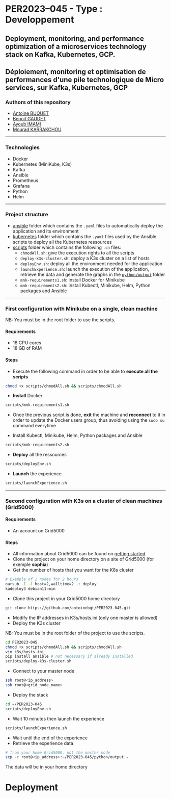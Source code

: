 # PER2023–045 - Type : Developpement
## Deployment, monitoring, and performance optimization of a microservices technology stack on Kafka, Kubernetes, GCP.
## Déploiement, monitoring et optimisation de performances d'une pile technologique de Micro services, sur Kafka, Kubernetes, GCP

### Authors of this repository
- [Antoine BUQUET](https://github.com/antoinebqt)
- [Benoit GAUDET](https://github.com/BenoitGAUDET38)
- [Ayoub IMAMI](https://github.com/AyoubIMAMI)
- [Mourad KARRAKCHOU](https://github.com/MouradKarrakchou)

---

### Technologies
- Docker
- Kubernetes (MiniKube, K3s)
- Kafka
- Ansible
- Prometheus
- Grafana
- Python
- Helm

---

### Project structure
- [ansible](https://github.com/antoinebqt/TER/tree/master/ansible) folder which contains the `.yaml` files to automatically deploy the application and its environment
- [kubernetes](https://github.com/antoinebqt/TER/tree/master/kubernetes) folder which contains the `.yaml` files used by the Ansible scripts to deploy all the Kubernetes ressources
- [scripts](https://github.com/antoinebqt/TER/tree/master/scripts) folder which contains the following `.sh` files:
  - `chmodAll.sh`: give the execution rights to all the scripts
  - `deploy-k3s-cluster.sh`: deploy a K3s cluster on a list of hosts
  - `deployEnv.sh`: deploy all the environment needed for the application
  - `launchExperience.sh`: launch the execution of the application, retrieve the data and generate the graphs in the [`python/output`](https://github.com/antoinebqt/TER/tree/master/python/output) folder
  - `mnk-requirements1.sh`: install Docker for Minikube
  - `mnk-requirements2.sh`: install Kubectl, Minikube, Helm, Python packages and Ansible

---
 
### First configuration with Minikube on a single, clean machine
NB: You must be in the root folder to use the scripts.

#### Requirements
- 18 CPU cores
- 18 GB of RAM

#### Steps

- Execute the following command in order to be able to **execute all the scripts**
```bash
chmod +x scripts/chmodAll.sh && scripts/chmodAll.sh
```
- **Install** Docker
```bash
scripts/mnk-requirements1.sh
```
- Once the previous script is done, **exit** the machine and **reconnect** to it in order to update the Docker users group, thus avoiding using the `sudo su` command everytime


- Install Kubectl, Minikube, Helm, Python packages and Ansible
```bash
scripts/mnk-requirements2.sh
```
- **Deploy** all the ressources
```bash
scripts/deployEnv.sh
```

- **Launch** the experience
```bash
scripts/launchExperience.sh
```

---

### Second configuration with K3s on a cluster of clean machines (Grid5000)

#### Requirements
- An account on Grid5000

#### Steps
- All information about Grid5000 can be found on [getting started](https://www.grid5000.fr/w/Getting_Started)
- Clone the project on your home directory on a site of Grid5000 (for exemple **sophia**)
- Get the number of hosts that you want for the K8s cluster
```bash
# Exemple of 2 nodes for 2 hours
oarsub -I -l host=2,walltime=2 -t deploy
kadeploy3 debian11-min
```
- Clone this project in your Grid5000 home directory
```bash
git clone https://github.com/antoinebqt/PER2023-045.git
```
- Modify the IP addresses in K3s/hosts.ini (only one master is allowed)
- Deploy the K3s cluster

NB: You must be in the root folder of the project to use the scripts.
```bash
cd PER2023-045
chmod +x scripts/chmodAll.sh && scripts/chmodAll.sh
vim k3s/hosts.ini
pip install ansible # not necessary if already installed
scripts/deploy-k3s-cluster.sh
```
- Connect to your master node
```bash
ssh root@<ip_address>
ssh root@<grid_node_name>
```
- Deploy the stack
```bash
cd ~/PER2023-045
scripts/deployEnv.sh
```
- Wait 10 minutes then launch the experience
```bash
scripts/launchExperience.sh
```
- Wait until the end of the experience
- Retrieve the experience data
```bash
# from your home Grid5000, not the master node
scp -r root@<ip_address>:~/PER2023-045/python/output ~
```
The data will be in your home directory
# Deployment
